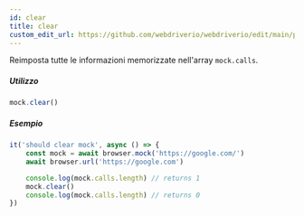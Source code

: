 ```yaml
---
id: clear
title: clear
custom_edit_url: https://github.com/webdriverio/webdriverio/edit/main/packages/webdriverio/src/commands/mock/clear.ts
---
```


Reimposta tutte le informazioni memorizzate nell'array `mock.calls`.

##### Utilizzo

```js
mock.clear()
```

##### Esempio

```js title="clear.js"
it('should clear mock', async () => {
    const mock = await browser.mock('https://google.com/')
    await browser.url('https://google.com')

    console.log(mock.calls.length) // returns 1
    mock.clear()
    console.log(mock.calls.length) // returns 0
})
```